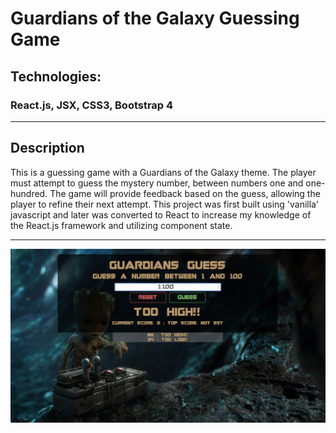 <h1>
  Guardians of the Galaxy Guessing Game
</h1>

## Technologies:
### React.js, JSX, CSS3, Bootstrap 4

 

----
## Description
This is a guessing game with a Guardians of the Galaxy theme.  The player must attempt to guess the mystery number, between numbers one and one-hundred.  The game will provide feedback based on the guess, allowing the player to refine their next attempt.  This project was first built using 'vanilla' javascript and later was converted to React to increase my knowledge of the React.js framework and utilizing component state.  

----
  <a href="http://guardians_guess.mattbarnett.io/" target="_blank">
    <img src="dist/cover_shot.png" >
  </a>




